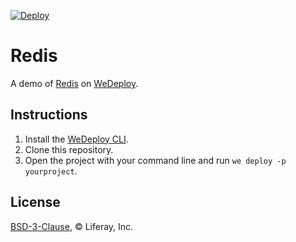 [![Deploy](https://wedeploy.com/images/deploy.svg)](https://console.wedeploy.com/deploy?repo=https://github.com/wedeploy/demo-redis)

# Redis

A demo of [Redis](https://hub.docker.com/_/redis/) on [WeDeploy](https://wedeploy.com/).

## Instructions

1. Install the [WeDeploy CLI](https://wedeploy.com/docs/intro/using-the-command-line/).
2. Clone this repository.
3. Open the project with your command line and run `we deploy -p yourproject`.

## License

[BSD-3-Clause](./LICENSE.md), © Liferay, Inc.
